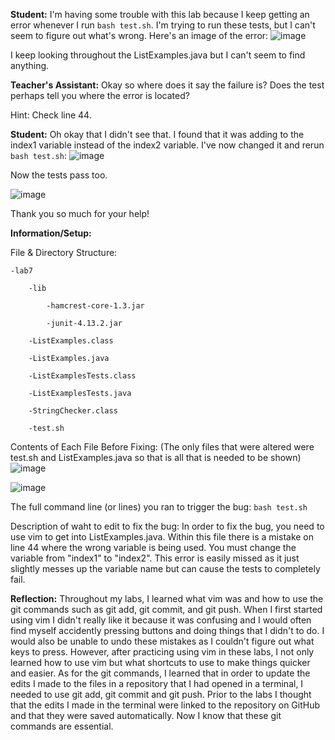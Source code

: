 **Student:**
I'm having some trouble with this lab because I keep getting an error whenever I run `bash test.sh`. I'm trying to run these tests, but I can't seem to figure out what's wrong. Here's an image of the error:
![image](https://github.com/JoshCaneday/cse15l-lab-reports/assets/146874169/d92b49b4-44ef-4b54-b0c5-653d474e3a4b)

I keep looking throughout the ListExamples.java but I can't seem to find anything.


**Teacher's Assistant:**
Okay so where does it say the failure is? Does the test perhaps tell you where the error is located?

Hint: Check line 44.

**Student:**
Oh okay that I didn't see that. I found that it was adding to the index1 variable instead of the index2 variable. I've now changed it and rerun `bash test.sh`:
![image](https://github.com/JoshCaneday/cse15l-lab-reports/assets/146874169/38ae0401-5f9a-4404-9b18-23d216aac075)

Now the tests pass too.

![image](https://github.com/JoshCaneday/cse15l-lab-reports/assets/146874169/660fdc75-3ec7-4580-9073-fbf4971286e6)

Thank you so much for your help!

**Information/Setup:**

File & Directory Structure:

```
-lab7

    -lib
    
        -hamcrest-core-1.3.jar
        
        -junit-4.13.2.jar
        
    -ListExamples.class
    
    -ListExamples.java
    
    -ListExamplesTests.class
    
    -ListExamplesTests.java
    
    -StringChecker.class
    
    -test.sh
```

Contents of Each File Before Fixing:
(The only files that were altered were test.sh and ListExamples.java so that is all that is needed to be shown)
![image](https://github.com/JoshCaneday/cse15l-lab-reports/assets/146874169/b2d0437a-4be0-4fa3-b400-770620c0c61e)


![image](https://github.com/JoshCaneday/cse15l-lab-reports/assets/146874169/5c5fe01c-3b0a-4b63-bec4-8df456794222)

The full command line (or lines) you ran to trigger the bug:
`bash test.sh`

Description of waht to edit to fix the bug:
In order to fix the bug, you need to use vim to get into ListExamples.java. Within this file there is a mistake on line 44 where the wrong variable is being used. You must change the variable from "index1" to "index2". This error is easily missed as it just slightly messes up the variable name but can cause the tests to completely fail.

**Reflection:**
Throughout my labs, I learned what vim was and how to use the git commands such as git add, git commit, and git push. When I first started using vim I didn't really like it because it was confusing and I would often find myself accidently pressing buttons and doing things that I didn't to do. I would also be unable to undo these mistakes as I couldn't figure out what keys to press. However, after practicing using vim in these labs, I not only learned how to use vim but what shortcuts to use to make things quicker and easier. As for the git commands, I learned that in order to update the edits I made to the files in a repository that I had opened in a terminal, I needed to use git add, git commit and git push. Prior to the labs I thought that the edits I made in the terminal were linked to the repository on GitHub and that they were saved automatically. Now I know that these git commands are essential.
